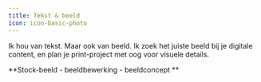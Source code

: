 ```yaml
---
title: Tekst & beeld
icon: icon-basic-photo
---
```


Ik hou van tekst. Maar ook van beeld. Ik zoek het juiste beeld bij je digitale content, en plan je print-project met oog voor visuele details.

**Stock-beeld - beeldbewerking - beeldconcept **